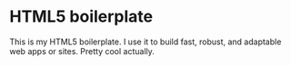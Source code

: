 # HTML5 boilerplate

This is my HTML5 boilerplate. I use it to build fast, robust, and adaptable web apps or sites. Pretty cool actually.
